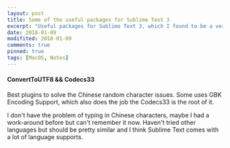 ```yaml
---
layout: post
title: Some of the useful packages for Sublime Text 3
excerpt: "Useful packages for Sublime Text 3, which I found to be a very handy coding text editor not only for programmers but also for everyday users to have a enjoyful typing experience. Well, of course some of the credits goes to the mechanical keyboard I'm using L0L."
date: 2018-01-09
modifited: 2018-01-09
comments: true
pinned: true
tags: [MacOS, Notes]
---
```

#### ConvertToUTF8 && Codecs33
Best plugins to solve the Chinese random character issues. Some uses GBK Encoding Support, which also does the job the Codecs33 is the root of it.

I don't have the problem of typing in Chinese characters, maybe I had a work-around before but can't remember it now. Haven't tried other languages but should be pretty similar and I think Sublime Text comes with a lot of language supports. 